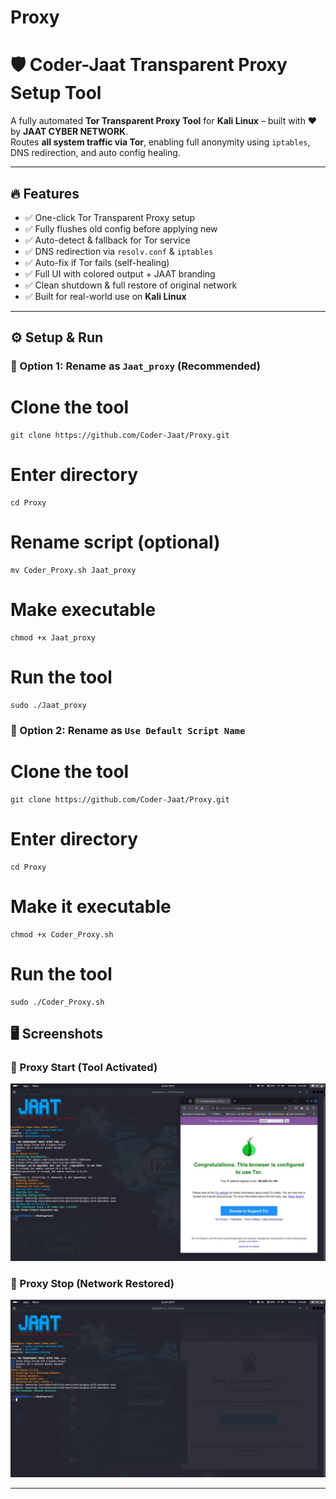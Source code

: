 # Proxy
# 🛡️ Coder-Jaat Transparent Proxy Setup Tool

A fully automated **Tor Transparent Proxy Tool** for **Kali Linux** – built with ❤️ by **JAAT CYBER NETWORK**.  
Routes **all system traffic via Tor**, enabling full anonymity using `iptables`, DNS redirection, and auto config healing.

---

## 🔥 Features

- ✅ One-click Tor Transparent Proxy setup
- ✅ Fully flushes old config before applying new
- ✅ Auto-detect & fallback for Tor service
- ✅ DNS redirection via `resolv.conf` & `iptables`
- ✅ Auto-fix if Tor fails (self-healing)
- ✅ Full UI with colored output + JAAT branding
- ✅ Clean shutdown & full restore of original network
- ✅ Built for real-world use on **Kali Linux**

---

## ⚙️ Setup & Run

### 🔹 Option 1: Rename as `Jaat_proxy` (Recommended)

# Clone the tool
```
git clone https://github.com/Coder-Jaat/Proxy.git
```
# Enter directory
```
cd Proxy
```
# Rename script (optional)
```
mv Coder_Proxy.sh Jaat_proxy
```
# Make executable
```
chmod +x Jaat_proxy
```
# Run the tool
```
sudo ./Jaat_proxy
```

### 🔹 Option 2: Rename as `Use Default Script Name`

# Clone the tool
```
git clone https://github.com/Coder-Jaat/Proxy.git
```
# Enter directory
```
cd Proxy
```
# Make it executable
```
chmod +x Coder_Proxy.sh
```
# Run the tool
```
sudo ./Coder_Proxy.sh
```

## 🖥️ Screenshots

### 🔹 Proxy Start (Tool Activated)
![proxy start](screenshots/proxy_Start.jpg)

### 🔹 Proxy Stop (Network Restored)
![proxy stop](screenshots/proxy_stop.jpg)

---

